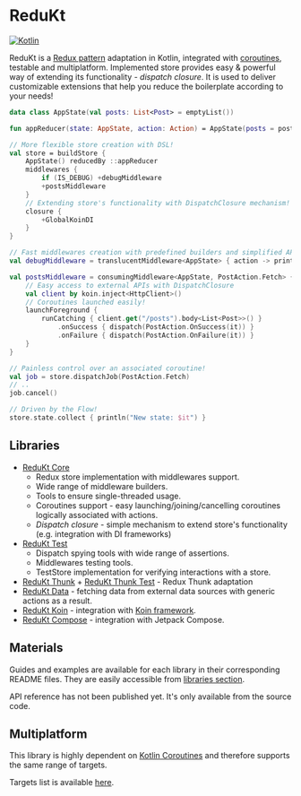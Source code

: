 # ReduKt

[![Kotlin](https://img.shields.io/badge/kotlin-1.7.20-blue.svg?logo=kotlin)](http://kotlinlang.org)

ReduKt is a [Redux pattern](https://redux.js.org/understanding/thinking-in-redux/three-principles) adaptation in Kotlin, 
integrated with [coroutines](https://github.com/Kotlin/kotlinx.coroutines), testable and multiplatform. 
Implemented store provides easy & powerful way of extending its functionality - _dispatch closure_.
It is used to deliver customizable extensions that help you reduce the boilerplate according to your needs!
```kotlin
data class AppState(val posts: List<Post> = emptyList())

fun appReducer(state: AppState, action: Action) = AppState(posts = postsReducer(state.posts, action))

// More flexible store creation with DSL!
val store = buildStore {
    AppState() reducedBy ::appReducer
    middlewares {
        if (IS_DEBUG) +debugMiddleware
        +postsMiddleware
    }
    // Extending store's functionality with DispatchClosure mechanism!
    closure {
        +GlobalKoinDI
    }
}

// Fast middlewares creation with predefined builders and simplified API!
val debugMiddleware = translucentMiddleware<AppState> { action -> println(it) }

val postsMiddleware = consumingMiddleware<AppState, PostAction.Fetch> {
    // Easy access to external APIs with DispatchClosure
    val client by koin.inject<HttpClient>()
    // Coroutines launched easily!
    launchForeground {
        runCatching { client.get("/posts").body<List<Post>>() }
            .onSuccess { dispatch(PostAction.OnSuccess(it)) }
            .onFailure { dispatch(PostAction.OnFailure(it)) }
    }
}

// Painless control over an associated coroutine!
val job = store.dispatchJob(PostAction.Fetch)
// ..
job.cancel()

// Driven by the Flow!
store.state.collect { println("New state: $it") }
```

## Libraries

* [ReduKt Core](redukt-core)
  * Redux store implementation with middlewares support.
  * Wide range of middleware builders.
  * Tools to ensure single-threaded usage.
  * Coroutines support - easy launching/joining/cancelling coroutines logically associated with actions.
  * _Dispatch closure_ - simple mechanism to extend store's functionality (e.g. integration with DI frameworks)
* [ReduKt Test](redukt-test)
  * Dispatch spying tools with wide range of assertions.
  * Middlewares testing tools.
  * TestStore implementation for verifying interactions with a store.
* [ReduKt Thunk](redukt-thunk) + [ReduKt Thunk Test](redukt-test-thunk) - Redux Thunk adaptation
* [ReduKt Data](redukt-data) - fetching data from external data sources with generic actions as
  a result.
* [ReduKt Koin](redukt-koin) - integration with [Koin framework](https://github.com/InsertKoinIO/koin).
* [ReduKt Compose](redukt-compose) - integration with Jetpack Compose.

## Materials

Guides and examples are available for each library in their corresponding README files. They are easily accessible from
[libraries section](#libraries).

API reference has not been published yet. It's only available from the source code.

## Multiplatform

This library is highly dependent on [Kotlin Coroutines](https://github.com/Kotlin/kotlinx.coroutines) and therefore
supports the same range of targets.

Targets list is available [here](build-redukt/src/main/kotlin/redukt-lib.gradle.kts).
